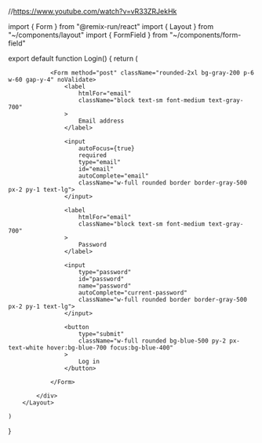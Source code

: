 //https://www.youtube.com/watch?v=vR33ZRJekHk

import { Form } from "@remix-run/react"
import { Layout } from "~/components/layout"
import { FormField } from "~/components/form-field"


export default function Login() {
    return (
        <Layout>
            <div className="h-full flex justify-center items-center flex-col gap-y-4">

                <Form method="post" className="rounded-2xl bg-gray-200 p-6 w-60 gap-y-4" noValidate>
                    <label
                        htmlFor="email"
                        className="block text-sm font-medium text-gray-700"
                    >
                        Email address
                    </label>

                    <input
                        autoFocus={true}
                        required
                        type="email"
                        id="email"
                        autoComplete="email"
                        className="w-full rounded border border-gray-500 px-2 py-1 text-lg">
                    </input>

                    <label
                        htmlFor="email"
                        className="block text-sm font-medium text-gray-700"
                    >
                        Password
                    </label>

                    <input
                        type="password"
                        id="password"
                        name="password"
                        autoComplete="current-password"
                        className="w-full rounded border border-gray-500 px-2 py-1 text-lg">
                    </input>

                    <button
                        type="submit"
                        className="w-full rounded bg-blue-500 py-2 px- text-white hover:bg-blue-700 focus:bg-blue-400"
                    >
                        Log in
                    </button>

                </Form>

            </div>
        </Layout>

    )
}